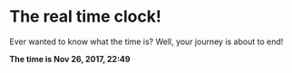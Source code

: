 # The real time clock!

Ever wanted to know what the time is? Well, your journey is about to end!

**The time is Nov 26, 2017, 22:49**